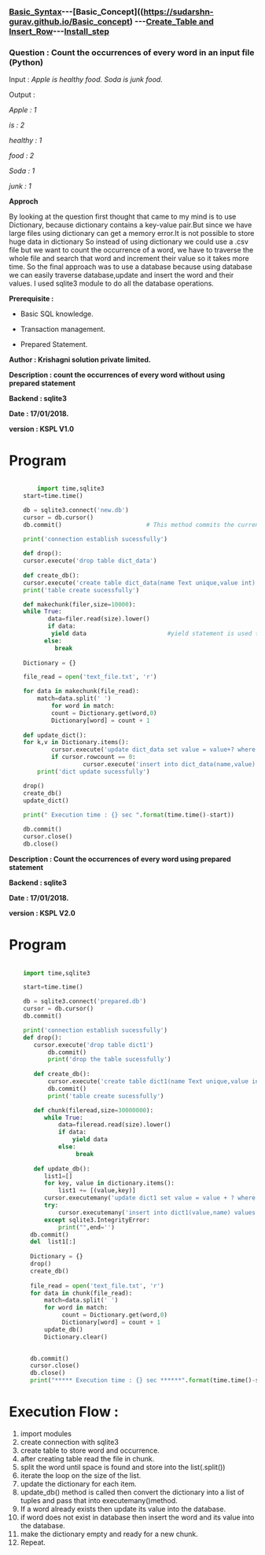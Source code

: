 ### [Basic_Syntax](https://sudarshan-gurav.github.io/Basic_Syntax)---[Basic_Concept]((https://sudarshn-gurav.github.io/Basic_concept) ---[Create_Table and Insert_Row](https://sudarshan-gurav.github.io/Create_Insert)---[Install_step](https://sudarshan-gurav.github.io/Install_step)


### Question : Count the occurrences of every word in an input file (Python) 

Input       : *Apple is healthy food. Soda is junk food.*

Output      : 

*Apple       : 1*  

*is          : 2*

*healthy     : 1*

*food        : 2*

*Soda        : 1*

*junk        : 1*

 **Approch**

By looking at the question first thought that came to my mind is to use Dictionary, because dictionary contains a key-value pair.But since we have large files using dictionary can get a memory error.It is not possible to store huge data in dictionary
So instead of using dictionary we could use a .csv file but we want to count the occurrence of a word, we have to traverse the whole file and search that word and increment their value so it takes more time.
So the final approach was to use a database because using database we can easily traverse database,update and insert the word and their values. I used sqlite3 module to do all the database operations.

 **Prerequisite :** 
 
 -  Basic SQL knowledge.
 
 -  Transaction management.
 
 -  Prepared Statement.
 
 **Author      : Krishagni solution private limited.**

**Description : count the occurrences of every word  without using prepared statement**

**Backend     : sqlite3**

**Date        : 17/01/2018.**

**version     : KSPL V1.0**


# Program 

```python

        import time,sqlite3
	start=time.time()

	db = sqlite3.connect('new.db')
	cursor = db.cursor()
	db.commit()                        # This method commits the current transaction

	print('connection establish sucessfully')
	
	def drop():
   	cursor.execute('drop table dict_data')
   
	def create_db():
   	cursor.execute('create table dict_data(name Text unique,value int)')
	print('table create sucessfully')

	def makechunk(filer,size=10000):
   	while True:
       	   data=filer.read(size).lower()
           if data:
           	yield data                       #yield statement is used to define generators
       	  else:
          	 break
       
	Dictionary = {}

	file_read = open('text_file.txt', 'r')

	for data in makechunk(file_read):
   	    match=data.split(' ')
            for word in match:
       		count = Dictionary.get(word,0)
       		Dictionary[word] = count + 1
	
	def update_dict():
	for k,v in Dictionary.items():
     	    cursor.execute('update dict_data set value = value+? where name = ?',(v,k))
      	    if cursor.rowcount == 0:
                     cursor.execute('insert into dict_data(name,value) values (?,?)',(k,v))
        print('dict update sucessfully')  

	drop()
	create_db()
	update_dict()
	
	print(" Execution time : {} sec ".format(time.time()-start))

	db.commit()
	cursor.close()
	db.close()
```



**Description :  Count the occurrences of every word using prepared statement**

**Backend     : sqlite3**

**Date        : 17/01/2018.**

**version     : KSPL V2.0**


# Program 

```python
	
	import time,sqlite3

	start=time.time()

	db = sqlite3.connect('prepared.db')
	cursor = db.cursor()
	db.commit()

	print('connection establish sucessfully')	
	def drop():
   	   cursor.execute('drop table dict1')
           db.commit()
           print('drop the table sucessfully')
   
       def create_db():
           cursor.execute('create table dict1(name Text unique,value int)')
           db.commit()
           print('table create sucessfully')

       def chunk(fileread,size=30000000):
          while True:
              data=fileread.read(size).lower()
              if data:
                  yield data
              else:
                   break
	
       def update_db():
          list1=[]
          for key, value in dictionary.items():
              list1 += [(value,key)]
          cursor.executemany('update dict1 set value = value + ? where name = ?',(list1))
          try:
              cursor.executemany('insert into dict1(value,name) values (?,?)',(list1))
          except sqlite3.IntegrityError:
              print("",end='')
      db.commit()
      del  list1[:]
 
      Dictionary = {}
      drop()
      create_db()
       
      file_read = open('text_file.txt', 'r')
      for data in chunk(file_read):
          match=data.split(' ')
          for word in match:
               count = Dictionary.get(word,0)
               Dictionary[word] = count + 1
          update_db()
          Dictionary.clear()

       
      db.commit()
      cursor.close()
      db.close()
      print("***** Execution time : {} sec ******".format(time.time()-start))

```
# Execution Flow :
1.  import modules 
2.  create connection with sqlite3
3.  create table to store word and occurrence.
4.  after creating table read the file in chunk.
5.  split the word until space is found and store into the list(.split())
6.  iterate the loop on the size of the list.
7.  update the dictionary for each item.
8.  update_db() method is called then convert the dictionary into a list of tuples and pass that into executemany()method.
9.  If a word already exists then update its value into the database.
10. if word does not exist in database then insert the word and its value into the database.
11. make the dictionary empty and ready for a new chunk. 
12. Repeat.

